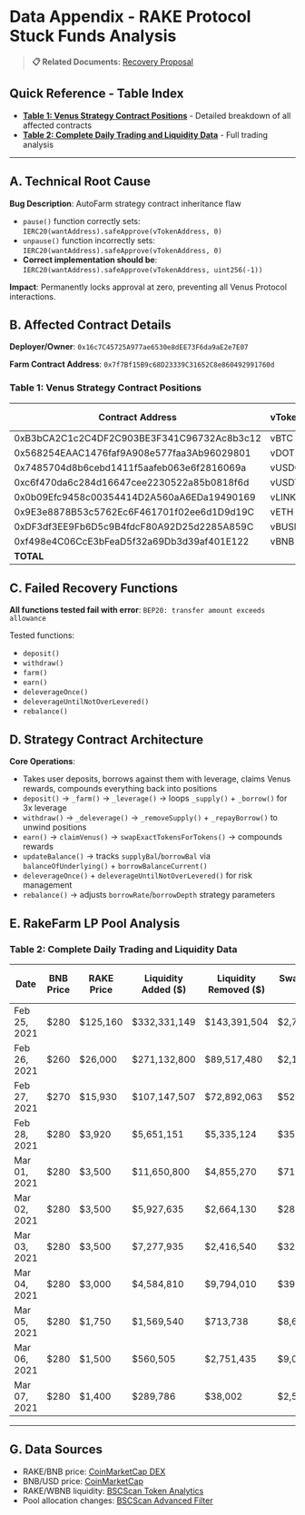# Data Appendix - RAKE Protocol Stuck Funds Analysis

> **📋 Related Documents:** [Recovery Proposal](./recovery_proposal.md)

## Quick Reference - Table Index

- **[Table 1: Venus Strategy Contract Positions](#table-1-venus-strategy-contract-positions)** - Detailed breakdown of all affected contracts
- **[Table 2: Complete Daily Trading and Liquidity Data](#table-2-complete-daily-trading-and-liquidity-data)** - Full trading analysis
---

## A. Technical Root Cause

**Bug Description**: AutoFarm strategy contract inheritance flaw

- `pause()` function correctly sets: `IERC20(wantAddress).safeApprove(vTokenAddress, 0)`
- `unpause()` function incorrectly sets: `IERC20(wantAddress).safeApprove(vTokenAddress, 0)`
- **Correct implementation should be**: `IERC20(wantAddress).safeApprove(vTokenAddress, uint256(-1))`

**Impact**: Permanently locks approval at zero, preventing all Venus Protocol interactions.

## B. Affected Contract Details

**Deployer/Owner**: `0x16c7C45725A977ae6530e8dEE73F6da9aE2e7E07`

**Farm Contract Address**: `0x7f7Bf15B9c68D23339C31652C8e860492991760d`



### Table 1: Venus Strategy Contract Positions

| Contract Address                           | vToken | Total vTokens | Underlying Asset | Supplied | Borrowed | Supplied USD   | Borrowed USD   | Net USD        |
| ------------------------------------------ | ------ | ------------- | ---------------- | -------- | -------- | -------------- | -------------- | -------------- |
| 0xB3bCA2C1c2C4DF2C903BE3F341C96732Ac8b3c12 | vBTC   | 450,000       | BTCB             | 9        | 5        | $1,084,372     | $616,279       | $468,093       |
| 0x568254EAAC1476faf9A908e577faa3Ab96029801 | vDOT   | 55,000        | DOT              | 1,250    | 616      | $4,825         | $2,379         | $2,446         |
| 0x7485704d8b6cebd1411f5aafeb063e6f2816069a | vUSDC  | 21,000,000    | USDC             | 544,220  | 328,750  | $544,220       | $328,750       | $215,470       |
| 0xc6f470da6c284d16647cee2230522a85b0818f6d | vUSDT  | 10,000,000    | USDT             | 257,160  | 156,250  | $257,160       | $156,250       | $100,910       |
| 0x0b09Efc9458c00354414D2A560aA6EDa19490169 | vLINK  | 230,000       | LINK             | 4,730    | 2,850    | $83,354        | $50,239        | $33,115        |
| 0x9E3e8878B53c5762Ec6F461701f02ee6d1D9d19C | vETH   | 11,000        | ETH              | 233      | 136      | $875,958       | $511,532       | $364,426       |
| 0xDF3df3EE9Fb6D5c9B4fdcF80A92D25d2285A859C | vBUSD  | 9,000,000     | BUSD             | 206,750  | 0        | $206,750       | $0             | $206,750       |
| 0xf498e4C06CcE3bFeaD5f32a69Db3d39af401E122 | vBNB   | 7,000         | BNB              | 184      | 127      | $143,901       | $99,936        | $43,965        |
| **TOTAL**                                 |        |               |                  |          |          | **$3,196,540** | **$1,765,365** | **$1,431,175** |

## C. Failed Recovery Functions

**All functions tested fail with error**: `BEP20: transfer amount exceeds allowance`

Tested functions:

- `deposit()`
- `withdraw()`
- `farm()`
- `earn()`
- `deleverageOnce()`
- `deleverageUntilNotOverLevered()`
- `rebalance()`

## D. Strategy Contract Architecture

**Core Operations**:

- Takes user deposits, borrows against them with leverage, claims Venus rewards, compounds everything back into positions
- `deposit()` → `_farm()` → `_leverage()` → loops `_supply()` + `_borrow()` for 3x leverage
- `withdraw()` → `_deleverage()` → `_removeSupply()` + `_repayBorrow()` to unwind positions
- `earn()` → `claimVenus()` → `swapExactTokensForTokens()` → compounds rewards
- `updateBalance()` → tracks `supplyBal`/`borrowBal` via `balanceOfUnderlying()` + `borrowBalanceCurrent()`
- `deleverageOnce()` + `deleverageUntilNotOverLevered()` for risk management
- `rebalance()` → adjusts `borrowRate`/`borrowDepth` strategy parameters

## E. RakeFarm LP Pool Analysis

### Table 2: Complete Daily Trading and Liquidity Data


| Date         | BNB Price | RAKE Price | Liquidity Added ($) | Liquidity Removed ($) | Swapped RAKE ($) | Swapped WBNB ($) | Dev Fee Earned       | Venus Rewards to stuck Vaults        | Cumulative Rewards | Total Stuck Assets |
| ------------ | --------- | ---------- | ------------------- | --------------------- | ---------------- | ---------------- | -------------------- | -------------------- | ------------------ | ------------------ |
| Feb 25, 2021 | $280      | $125,160   | $332,331,149        | $143,391,504          | $2,733,344,502   | $41,104          | 32 RAKE ($3,980,088) | 32 RAKE ($3,977,509) | $3,977,509         | $1,557,670         |
| Feb 26, 2021 | $260      | $26,000    | $271,132,800        | $89,517,480           | $2,165,993,180   | $226,819         | 32 RAKE ($826,800)   | 32 RAKE ($826,280)   | $4,803,789         | $1,520,000         |
| Feb 27, 2021 | $270      | $15,930    | $107,147,507        | $72,892,063           | $522,354,425     | $214,661         | 32 RAKE ($506,574)   | 32 RAKE ($506,064)   | $5,309,853         | $1,490,000         |
| Feb 28, 2021 | $280      | $3,920     | $5,651,151          | $5,335,124            | $35,319,128      | $123,897         | 32 RAKE ($124,656)   | 32 RAKE ($124,578)   | $5,434,431         | $1,460,000         |
| Mar 01, 2021 | $280      | $3,500     | $11,650,800         | $4,855,270            | $71,308,790      | $314,065         | 32 RAKE ($111,300)   | 32 RAKE ($111,230)   | $5,545,661         | $1,458,331         |
| Mar 02, 2021 | $280      | $3,500     | $5,927,635          | $2,664,130            | $28,185,850      | $152,158         | 32 RAKE ($111,300)   | 32 RAKE ($111,230)   | $5,656,891         | $1,497,757         |
| Mar 03, 2021 | $280      | $3,500     | $7,277,935          | $2,416,540            | $32,576,530      | $179,617         | 32 RAKE ($111,300)   | 32 RAKE ($111,230)   | $5,768,121         | $1,535,008         |
| Mar 04, 2021 | $280      | $3,000     | $4,584,810          | $9,794,010            | $39,112,290      | $317,741         | 32 RAKE ($95,400)    | 32 RAKE ($95,340)    | $5,863,461         | $1,508,091         |
| Mar 05, 2021 | $280      | $1,750     | $1,569,540          | $713,738              | $8,692,289       | $156,120         | 32 RAKE ($55,650)    | 19 RAKE ($32,585)    | $5,896,046         | $1,478,607         |
| Mar 06, 2021 | $280      | $1,500     | $560,505            | $2,751,435            | $9,085,665       | $258,532         | 32 RAKE ($47,700)    | 19 RAKE ($27,930)    | $5,923,976         | $1,456,891         |
| Mar 07, 2021 | $280      | $1,400     | $289,786            | $38,002               | $2,514,400       | $89,578          | 32 RAKE ($44,520)    | 19 RAKE ($26,068)    | $5,950,044         | $1,435,175         |

---

## G. Data Sources

- RAKE/BNB price: [CoinMarketCap DEX](https://dex.coinmarketcap.com/token/bsc/0xbda8d53fe0f164915b46cd2ecffd94254b6086a2/)
- BNB/USD price: [CoinMarketCap](https://coinmarketcap.com/currencies/bnb/)
- RAKE/WBNB liquidity: [BSCScan Token Analytics](https://bscscan.com/token/0xbb4CdB9CBd36B01bD1cBaEBF2De08d9173bc095c?a=0x1cb667fe903dbdcbd27d8b35e82fbcef4ca0f621#tokenAnalytics)
- Pool allocation changes: [BSCScan Advanced Filter](https://bscscan.com/advanced-filter?tadd=0x7f7bf15b9c68d23339c31652c8e860492991760d&fadd=0x16c7C45725A977ae6530e8dEE73F6da9aE2e7E07&mtd=0x64482f79%7eSet)
